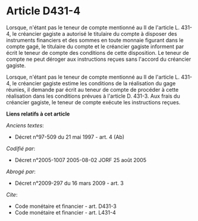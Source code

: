# Article D431-4

Lorsque, n'étant pas le teneur de compte mentionné au II de l'article L. 431-4, le créancier gagiste a autorisé le titulaire
du compte à disposer des instruments financiers et des sommes en toute monnaie figurant dans le compte gagé, le titulaire du
compte et le créancier gagiste informent par écrit le teneur de compte des conditions de cette disposition. Le teneur de
compte ne peut déroger aux instructions reçues sans l'accord du créancier gagiste.

Lorsque, n'étant pas le teneur de compte mentionné au II de l'article L. 431-4, le créancier gagiste estime les conditions de
la réalisation du gage réunies, il demande par écrit au teneur de compte de procéder à cette réalisation dans les conditions
prévues à l'article D. 431-3. Aux frais du créancier gagiste, le teneur de compte exécute les instructions reçues.

**Liens relatifs à cet article**

_Anciens textes_:

  - Décret n°97-509 du 21 mai 1997 - art. 4 (Ab)

_Codifié par_:

  - Décret n°2005-1007 2005-08-02 JORF 25 août 2005

_Abrogé par_:

  - Décret n°2009-297 du 16 mars 2009 - art. 3

_Cite_:

  - Code monétaire et financier - art. D431-3
  - Code monétaire et financier - art. L431-4
